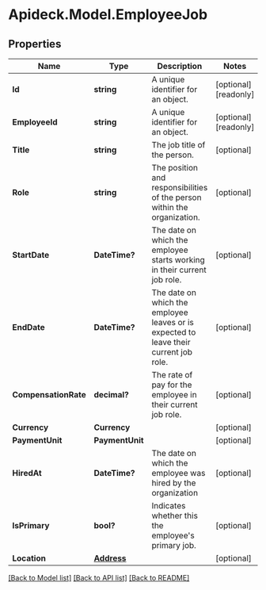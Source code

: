 # Apideck.Model.EmployeeJob

## Properties

Name | Type | Description | Notes
------------ | ------------- | ------------- | -------------
**Id** | **string** | A unique identifier for an object. | [optional] [readonly] 
**EmployeeId** | **string** | A unique identifier for an object. | [optional] [readonly] 
**Title** | **string** | The job title of the person. | [optional] 
**Role** | **string** | The position and responsibilities of the person within the organization. | [optional] 
**StartDate** | **DateTime?** | The date on which the employee starts working in their current job role. | [optional] 
**EndDate** | **DateTime?** | The date on which the employee leaves or is expected to leave their current job role. | [optional] 
**CompensationRate** | **decimal?** | The rate of pay for the employee in their current job role. | [optional] 
**Currency** | **Currency** |  | [optional] 
**PaymentUnit** | **PaymentUnit** |  | [optional] 
**HiredAt** | **DateTime?** | The date on which the employee was hired by the organization | [optional] 
**IsPrimary** | **bool?** | Indicates whether this the employee&#39;s primary job. | [optional] 
**Location** | [**Address**](Address.md) |  | [optional] 

[[Back to Model list]](../README.md#documentation-for-models) [[Back to API list]](../README.md#documentation-for-api-endpoints) [[Back to README]](../README.md)

